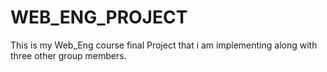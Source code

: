 # WEB_ENG_PROJECT
This is my Web_Eng course final Project that i am implementing along with three other group members.
